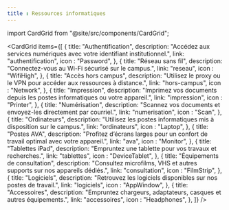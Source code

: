 ```yaml
---
title : Ressources informatiques
---
```


import CardGrid from "@site/src/components/CardGrid";


<CardGrid
  items={[
    {
      title: "Authentification",
      description: "Accédez aux services numériques avec votre identifiant institutionnel.",
      link: "authentification",
      icon : "Password",
    },
    {
      title: "Réseau sans fil",
      description: "Connectez-vous au Wi-Fi sécurisé sur le campus.",
      link: "reseau",
      icon : "WifiHigh",
    },
    {
      title: "Accès hors campus",
      description: "Utilisez le proxy ou le VPN pour accéder aux ressources à distance.",
      link: "hors-campus",
      icon : "Network",
    },
    {
      title: "Impression",
      description: "Imprimez vos documents depuis les postes informatiques ou votre appareil.",
      link: "impression",
      icon : "Printer",
    },
    {
      title: "Numérisation",
      description: "Scannez vos documents et envoyez-les directement par courriel.",
      link: "numerisation",
      icon : "Scan",
    },
    {
      title: "Ordinateurs",
      description: "Utilisez les postes informatiques mis à disposition sur le campus.",
      link: "ordinateurs",
      icon : "Laptop",
    },
    {
      title: "Postes AVA",
      description: "Profitez d’écrans larges pour un confort de travail optimal avec votre appareil.",
      link: "ava",
      icon : "Monitor",
    },
    {
      title: "Tablettes iPad",
      description: "Empruntez une tablette pour vos travaux et recherches.",
      link: "tablettes",
      icon : "DeviceTablet",
    },
    {
      title: "Équipements de consultation",
      description: "Consultez microfilms, VHS et autres supports sur nos appareils dédiés.",
      link: "consultation",
      icon : "FilmStrip",
    },
    {
      title: "Logiciels",
      description: "Retrouvez les logiciels disponibles sur nos postes de travail.",
      link: "logiciels",
      icon : "AppWindow",
    },
    {
      title: "Accessoires",
      description: "Empruntez chargeurs, adaptateurs, casques et autres équipements.",
      link: "accessoires",
      icon : "Headphones",
    },
  ]}
/>